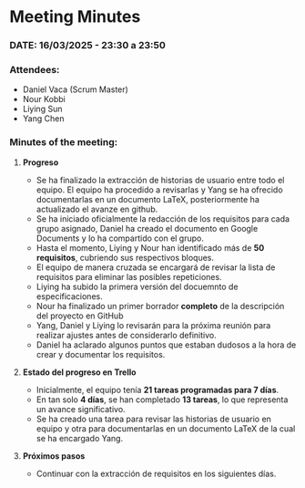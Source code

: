 # **Meeting Minutes**  

### **DATE: 16/03/2025 - 23:30 a 23:50**  

### **Attendees:**  
- Daniel Vaca (Scrum Master)  
- Nour Kobbi  
- Liying Sun  
- Yang Chen  

### **Minutes of the meeting:**  

1. **Progreso**  
   - Se ha finalizado la extracción de historias de usuario entre todo el equipo. El equipo ha procedido a revisarlas y Yang se ha ofrecido documentarlas en un documento LaTeX, posteriormente ha actualizado el avanze en github.
   - Se ha iniciado oficialmente la redacción de los requisitos para cada grupo asignado, Daniel ha creado el documento en Google Documents y lo ha compartido con el grupo.
   - Hasta el momento, Liying y Nour han identificado más de **50 requisitos**, cubriendo sus respectivos bloques.  
   - El equipo de manera cruzada se encargará de revisar la lista de requisitos para eliminar las posibles repeticiones.
   - Liying ha subido la primera versión del docuemnto de especificaciones.
   - Nour ha finalizado un primer borrador **completo** de la descripción del proyecto en GitHub
   - Yang, Daniel y Liying lo revisarán para la próxima reunión para realizar ajustes antes de considerarlo definitivo.
   - Daniel ha aclarado algunos puntos que estaban dudosos a la hora de crear y documentar los requisitos.

2. **Estado del progreso en Trello**  
   - Inicialmente, el equipo tenía **21 tareas programadas para 7 días**.  
   - En tan solo **4 días**, se han completado **13 tareas**, lo que representa un avance significativo.
   - Se ha creado una tarea para revisar las historias de usuario en equipo y otra para documentarlas en un documento LaTeX de la cual se ha encargado Yang.

5. **Próximos pasos**  
   - Continuar con la extracción de requisitos en los siguientes días.

